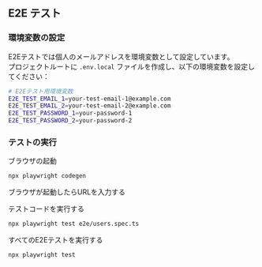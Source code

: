 ## E2E テスト

### 環境変数の設定

E2Eテストでは個人のメールアドレスを環境変数として設定しています。  
プロジェクトルートに `.env.local` ファイルを作成し、以下の環境変数を設定してください：

```bash
# E2Eテスト用環境変数
E2E_TEST_EMAIL_1=your-test-email-1@example.com
E2E_TEST_EMAIL_2=your-test-email-2@example.com
E2E_TEST_PASSWORD_1=your-password-1
E2E_TEST_PASSWORD_2=your-password-2
```

### テストの実行

ブラウザの起動
```bash
npx playwright codegen
```

ブラウザが起動したらURLを入力する

テストコードを実行する
```bash
npx playwright test e2e/users.spec.ts
```

すべてのE2Eテストを実行する
```bash
npx playwright test
```
